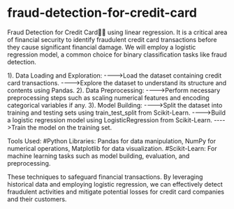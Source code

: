# fraud-detection-for-credit-card
Fraud Detection for Credit Card👨‍💻 using linear regression. It is a critical area of financial security to identify fraudulent credit card transactions before they cause significant financial damage. We will employ a logistic regression model, a common choice for binary classification tasks like fraud detection.

1). Data Loading and Exploration:
---->Load the dataset containing credit card transactions.
---->Explore the dataset to understand its structure and contents using Pandas.
2). Data Preprocessing:
---->Perform necessary preprocessing steps such as scaling numerical features and encoding categorical variables if any.
3). Model Building:
---->Split the dataset into training and testing sets using train_test_split from Scikit-Learn.
---->Build a logistic regression model using LogisticRegression from Scikit-Learn.
---->Train the model on the training set.

Tools Used:
#Python Libraries: Pandas for data manipulation, NumPy for numerical operations, Matplotlib for data visualization.
#Scikit-Learn: For machine learning tasks such as model building, evaluation, and preprocessing.

These techniques to safeguard financial transactions. By leveraging historical data and employing logistic regression, we can effectively detect fraudulent activities and mitigate potential losses for credit card companies and their customers.
